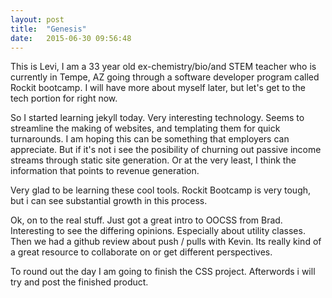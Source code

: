 ```yaml
---
layout: post
title:  "Genesis"
date:   2015-06-30 09:56:48
---
```

This is Levi, I am a 33 year old ex-chemistry/bio/and STEM teacher who is currently in Tempe, AZ
going through a software developer program called Rockit bootcamp. I will have more about myself
later, but let's get to the tech portion for right now.

So I started learning jekyll today. Very interesting technology. Seems to streamline the making of
websites, and templating them for quick turnarounds. I am hoping this can be something that
employers can appreciate. But if it's not i see the posibility of churning out passive income streams 
through static site generation. Or at the very least, I think the information that points to
revenue generation.

Very glad to be learning these cool tools. Rockit Bootcamp is very tough, but i can see
substantial growth in this process.

Ok, on to the real stuff. Just got a great intro to OOCSS from Brad. Interesting to see the 
differing opinions. Especially about utility classes. Then we had a github review about push / pulls
with Kevin. Its really kind of a great resource to collaborate on or get different perspectives.

To round out the day I am going to finish the CSS project. Afterwords i will try and post the
finished product.
